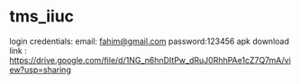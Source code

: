 # tms_iiuc

login credentials:
email: fahim@gmail.com
password:123456
apk download link : https://drive.google.com/file/d/1NG_n6hnDItPw_dRuJ0RhhPAe1cZ7Q7mA/view?usp=sharing


